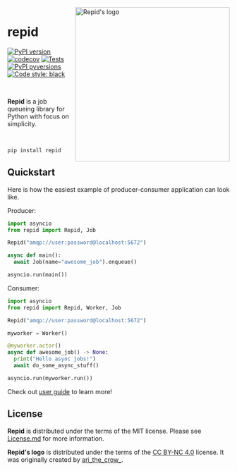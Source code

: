 <a href="https://www.instagram.com/p/Cd-ob1NNZ84/">
  <img alt="Repid's logo" width="350" align="right" src="https://gist.github.com/aleksul/2e4686cf9a4f027909fe43dc33039f10/raw/56935b8183682d1e46d68af70fec52cf647ab756/repid_logo.svg">
</a>

# repid

[![PyPI version](https://img.shields.io/pypi/v/repid.svg)](https://pypi.org/project/repid/)
[![codecov](https://codecov.io/gh/aleksul/repid/branch/main/graph/badge.svg?token=IP3Z1VXB1G)](https://codecov.io/gh/aleksul/repid)
[![Tests](https://github.com/aleksul/repid/actions/workflows/tests.yaml/badge.svg)](https://github.com/aleksul/repid/actions/workflows/tests.yaml)
[![PyPI pyversions](https://img.shields.io/pypi/pyversions/repid.svg)](https://pypi.python.org/pypi/repid/)
[![Code style: black](https://img.shields.io/badge/code%20style-black-000000.svg)](https://github.com/psf/black)

<br>

**Repid** is a job queueing library for Python with focus on simplicity.

<br>

```bash
pip install repid
```

## Quickstart

Here is how the easiest example of producer-consumer application can look like.

Producer:

```python
import asyncio
from repid import Repid, Job

Repid("amqp://user:password@localhost:5672")

async def main():
  await Job(name="awesome_job").enqueue()

asyncio.run(main())
```

Consumer:

```python
import asyncio
from repid import Repid, Worker, Job

Repid("amqp://user:password@localhost:5672")

myworker = Worker()

@myworker.actor()
async def awesome_job() -> None:
  print("Hello async jobs!")
  await do_some_async_stuff()

asyncio.run(myworker.run())
```

Check out [user guide] to learn more!

## License

**Repid** is distributed under the terms of the MIT license. Please see [License.md] for more information.

**Repid's logo** is distributed under the terms of the [CC BY-NC 4.0] license. It was originally created by [ari_the_crow_].

[License.md]: https://github.com/aleksul/repid/blob/master/LICENSE
[user guide]: https://aleksul.github.io/repid
[CC BY-NC 4.0]: https://creativecommons.org/licenses/by-nc/4.0/
[ari_the_crow_]: https://www.instagram.com/p/Cd-ob1NNZ84/
